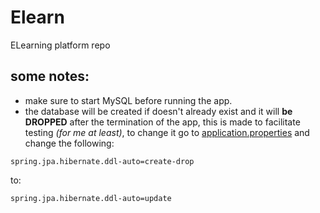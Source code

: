 # Elearn
ELearning platform repo
## some notes:
+ make sure to start MySQL before running the app.
+ the database will be created if doesn't already exist and it will **be DROPPED** after the termination of the app, this is made to facilitate testing *(for me at least)*, to change it go to [application.properties](backend\src\main\resources\application.properties) and change the following:
```properties
spring.jpa.hibernate.ddl-auto=create-drop
```
to:
```properties
spring.jpa.hibernate.ddl-auto=update
```